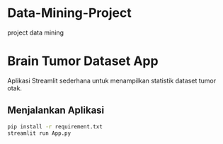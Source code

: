 # Data-Mining-Project
project data mining
# Brain Tumor Dataset App

Aplikasi Streamlit sederhana untuk menampilkan statistik dataset tumor otak.

## Menjalankan Aplikasi

```bash
pip install -r requirement.txt
streamlit run App.py

